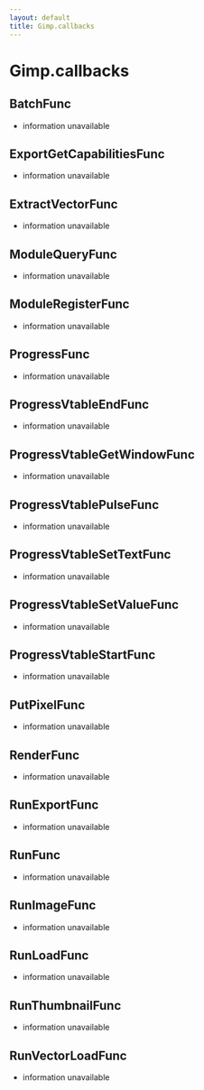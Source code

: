 ```yaml
---
layout: default
title: Gimp.callbacks
---
```

# Gimp.callbacks

## BatchFunc
- information unavailable

## ExportGetCapabilitiesFunc
- information unavailable

## ExtractVectorFunc
- information unavailable

## ModuleQueryFunc
- information unavailable

## ModuleRegisterFunc
- information unavailable

## ProgressFunc
- information unavailable

## ProgressVtableEndFunc
- information unavailable

## ProgressVtableGetWindowFunc
- information unavailable

## ProgressVtablePulseFunc
- information unavailable

## ProgressVtableSetTextFunc
- information unavailable

## ProgressVtableSetValueFunc
- information unavailable

## ProgressVtableStartFunc
- information unavailable

## PutPixelFunc
- information unavailable

## RenderFunc
- information unavailable

## RunExportFunc
- information unavailable

## RunFunc
- information unavailable

## RunImageFunc
- information unavailable

## RunLoadFunc
- information unavailable

## RunThumbnailFunc
- information unavailable

## RunVectorLoadFunc
- information unavailable
